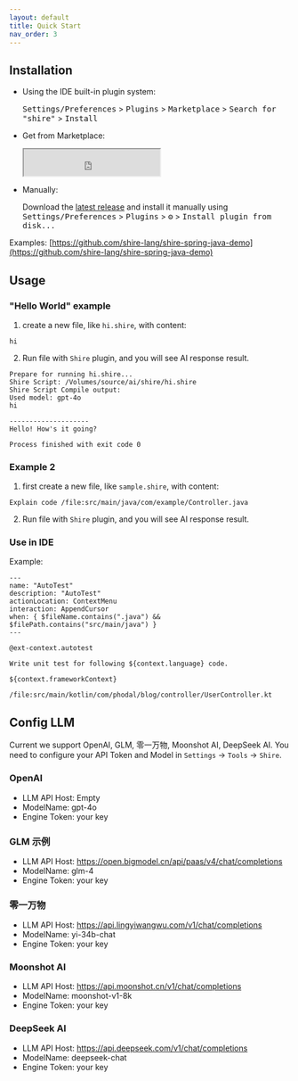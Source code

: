 ```yaml
---
layout: default
title: Quick Start
nav_order: 3
---
```



## Installation

- Using the IDE built-in plugin system:

  <kbd>Settings/Preferences</kbd> > <kbd>Plugins</kbd> > <kbd>Marketplace</kbd> > <kbd>Search for "shire"</kbd> >
  <kbd>Install</kbd>

- Get from Marketplace:

  <iframe width="245px" height="48px" src="https://plugins.jetbrains.com/embeddable/install/24549"></iframe>

- Manually:

  Download the [latest release](https://github.com/phodal/shire/releases/latest) and install it manually using
  <kbd>Settings/Preferences</kbd> > <kbd>Plugins</kbd> > <kbd>⚙️</kbd> > <kbd>Install plugin from disk...</kbd>

Examples: [https://github.com/shire-lang/shire-spring-java-demo](https://github.com/shire-lang/shire-spring-java-demo)

## Usage

### "Hello World" example

1. create a new file, like `hi.shire`, with content:

```shire
hi
```

2. Run file with `Shire` plugin, and you will see AI response result.

```
Prepare for running hi.shire...
Shire Script: /Volumes/source/ai/shire/hi.shire
Shire Script Compile output:
Used model: gpt-4o
hi

--------------------
Hello! How's it going?

Process finished with exit code 0
```

### Example 2

1. first create a new file, like `sample.shire`, with content:

```shire
Explain code /file:src/main/java/com/example/Controller.java
```

2. Run file with `Shire` plugin, and you will see AI response result.

### Use in IDE

Example:

```shire
---
name: "AutoTest"
description: "AutoTest"
actionLocation: ContextMenu
interaction: AppendCursor
when: { $fileName.contains(".java") && $filePath.contains("src/main/java") }
---

@ext-context.autotest

Write unit test for following ${context.language} code.

${context.frameworkContext}

/file:src/main/kotlin/com/phodal/blog/controller/UserController.kt
```

## Config LLM

Current we support OpenAI, GLM, 零一万物, Moonshot AI, DeepSeek AI. You need to configure your API Token and Model in
`Settings` -> `Tools` -> `Shire`.

### OpenAI

- LLM API Host: Empty
- ModelName: gpt-4o
- Engine Token: your key

### GLM 示例

- LLM API Host: https://open.bigmodel.cn/api/paas/v4/chat/completions
- ModelName: glm-4
- Engine Token: your key

### 零一万物 

- LLM API Host: https://api.lingyiwangwu.com/v1/chat/completions
- ModelName: yi-34b-chat
- Engine Token: your key

### Moonshot AI

- LLM API Host: https://api.moonshot.cn/v1/chat/completions
- ModelName: moonshot-v1-8k
- Engine Token: your key

### DeepSeek AI

- LLM API Host: https://api.deepseek.com/v1/chat/completions
- ModelName: deepseek-chat
- Engine Token: your key


